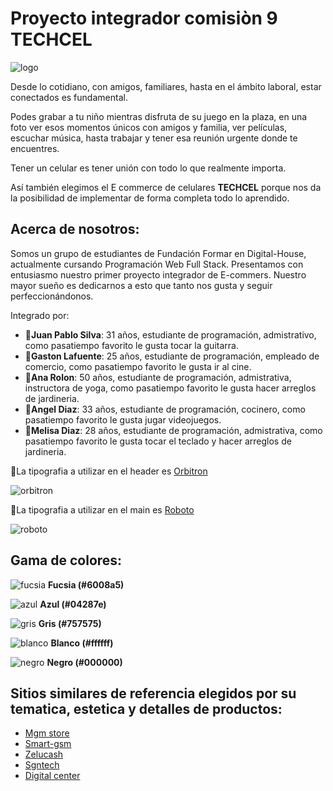 <h1>Proyecto integrador comisiòn 9 TECHCEL</h1>

![logo](https://i.imgur.com/r0dxGxa.jpeg)

Desde lo cotidiano, con amigos, familiares, hasta en el ámbito laboral, estar conectados es fundamental.

Podes grabar a tu niño mientras disfruta de su juego en la plaza, en una foto ver esos momentos únicos con amigos y familia, ver películas, escuchar música, hasta trabajar y tener  esa reunión urgente donde te encuentres.

Tener un celular es tener unión con todo lo que realmente importa. 

Así también elegimos el E commerce de celulares **TECHCEL** porque nos da la posibilidad de implementar de forma completa todo lo aprendido. 


<h2>Acerca de nosotros:</h2>

Somos un grupo de estudiantes de Fundación Formar en Digital-House, actualmente cursando Programación Web Full Stack. Presentamos con entusiasmo nuestro primer proyecto integrador de E-commers. Nuestro mayor sueño es dedicarnos a esto que tanto nos gusta y seguir perfeccionándonos.
   
   Integrado por:
- :man:**Juan Pablo Silva**: 31 años, estudiante de programación, admistrativo, como pasatiempo favorito le gusta tocar la guitarra.
- :man:**Gaston Lafuente**: 25 años, estudiante de programación, empleado de comercio, como pasatiempo favorito le gusta ir al cine.
- :woman:**Ana Rolon**: 50 años, estudiante de programación, admistrativa, instructora de yoga, como pasatiempo favorito le gusta hacer arreglos de jardineria.
- :man:**Angel Diaz**: 33 años, estudiante de programación, cocinero, como pasatiempo favorito le gusta jugar videojuegos.
- :woman:**Melisa Diaz**: 28 años, estudiante de programación, admistrativa, como pasatiempo favorito le gusta tocar el teclado y hacer arreglos de jardineria.


:pushpin:La tipografia a utilizar en el header es [Orbitron](https://fonts.google.com/specimen/Orbitron)

![orbitron](https://i.ibb.co/DDBz1Gm/Orbitron-ejemplo.png)

:pushpin:La tipografia a utilizar en el main es [Roboto](https://fonts.google.com/specimen/Roboto?query=roboto)

![roboto](https://i.ibb.co/B6SXYVV/Roboto-ejemplo.png)

   
<h2>Gama de colores:</h2>

![fucsia](https://i.ibb.co/5RZYbgT/6008a5.png) **Fucsia (#6008a5)** 

![azul](https://i.ibb.co/Pwkkc7h/04287e.png) **Azul (#04287e)** 

![gris](https://i.ibb.co/YbMxDY6/757575.png) **Gris (#757575)** 

![blanco](https://i.ibb.co/87gFKJz/ffffff.png) **Blanco (#ffffff)** 

![negro](https://i.ibb.co/4NkrY3w/000000.png) **Negro (#000000)** 


<h2>Sitios similares de referencia elegidos por su tematica, estetica y detalles de productos:</h2>

- [Mgm store](https://www.mgmstore.com.ar/)
- [Smart-gsm](https://www.smart-gsm.com/moviles/samsung-galaxy-a10)
- [Zelucash](https://zelucash.com/home)
- [Sgntech](http://www.sgntech.com.ar/)
- [Digital center](https://www.digitalcenter.com.ar/183-celulares-libres)
